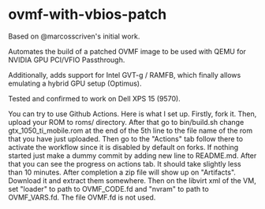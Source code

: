 # ovmf-with-vbios-patch

Based on @marcosscriven's initial work.

Automates the build of a patched OVMF image to be used with QEMU for NVIDIA GPU PCI/VFIO Passthrough.

Additionally, adds support for Intel GVT-g / RAMFB, which finally allows emulating a hybrid GPU setup (Optimus).

Tested and confirmed to work on Dell XPS 15 (9570).

You can try to use Github Actions. Here is what I set up. Firstly, fork it. Then, upload your ROM to roms/ directory. After that go to bin/build.sh change gtx_1050_ti_mobile.rom at the end of the 5th line to the file name of the rom that you have just uploaded. Then go to the "Actions" tab follow there to activate the workflow since it is disabled by default on forks. If nothing started just make a dummy commit by adding new line to README.md. After that you can see the progress on actions tab. It should take slightly less than 10 minutes. After completion a zip file will show up on "Artifacts". Download it and extract them somewhere. Then on the libvirt xml of the VM, set "loader" to path to OVMF_CODE.fd and "nvram" to path to OVMF_VARS.fd. The file OVMF.fd is not used.
